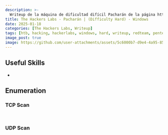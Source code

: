 ```yaml
---
description: >-
  Writeup de la máquina de dificultad difícil Pacharán de la página https://thehackerslabs.com
title: The Hackers Labs - Pacharán | (Difficulty Hard) - Windows
date: 2025-01-18
categories: [The Hackers Labs, Writeup]
tags: [htb, hacking, hackerlabs, windows, hard, writeup, redteam, pentesting]
image_post: true
image: https://github.com/user-attachments/assets/5c6000b7-d9e4-4a95-8507-1843ba434fbc
---
```


## Useful Skills

* 

## Enumeration

### TCP Scan

 ```bash

```

```bash

```

### UDP Scan

 ```bash

```
